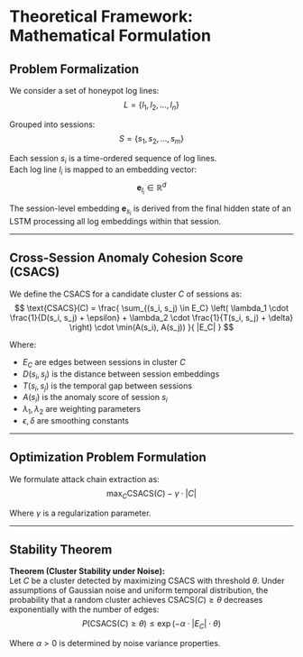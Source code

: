 
# Theoretical Framework: Mathematical Formulation

## Problem Formalization

We consider a set of honeypot log lines:  
$$
L = \{l_1, l_2, \dots, l_n\}
$$

Grouped into sessions:  
$$
S = \{s_1, s_2, \dots, s_m\}
$$

Each session $s_i$ is a time-ordered sequence of log lines.  
Each log line $l_i$ is mapped to an embedding vector:  
$$
\mathbf{e}_{l_i} \in \mathbb{R}^d
$$

The session-level embedding $\mathbf{e}_{s_i}$ is derived from the final hidden state of an LSTM processing all log embeddings within that session.

---

## Cross-Session Anomaly Cohesion Score (CSACS)

We define the CSACS for a candidate cluster $C$ of sessions as:
$$
\text{CSACS}(C) = \frac{ \sum_{(s_i, s_j) \in E_C} \left( \lambda_1 \cdot \frac{1}{D(s_i, s_j) + \epsilon} + \lambda_2 \cdot \frac{1}{T(s_i, s_j) + \delta} \right) \cdot \min(A(s_i), A(s_j)) }{ |E_C| }
$$

Where:  
- $E_C$ are edges between sessions in cluster $C$  
- $D(s_i, s_j)$ is the distance between session embeddings  
- $T(s_i, s_j)$ is the temporal gap between sessions  
- $A(s_i)$ is the anomaly score of session $s_i$  
- $\lambda_1, \lambda_2$ are weighting parameters  
- $\epsilon, \delta$ are smoothing constants

---

## Optimization Problem Formulation

We formulate attack chain extraction as:
$$
\max_{C} \text{CSACS}(C) - \gamma \cdot |C|
$$

Where $\gamma$ is a regularization parameter.

---

## Stability Theorem

**Theorem (Cluster Stability under Noise):**  
Let $C$ be a cluster detected by maximizing CSACS with threshold $\theta$. Under assumptions of Gaussian noise and uniform temporal distribution, the probability that a random cluster achieves $\text{CSACS}(C) \geq \theta$ decreases exponentially with the number of edges:
$$
P(\text{CSACS}(C) \geq \theta) \leq \exp\left( -\alpha \cdot |E_C| \cdot \theta \right)
$$

Where $\alpha > 0$ is determined by noise variance properties.
